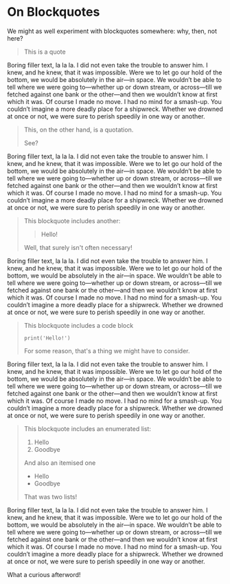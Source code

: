 # On Blockquotes

We might as well experiment with blockquotes somewhere: why, then, not here?

> This is a quote

Boring filler text, la la la. I did not even take the trouble to answer him. I knew, and he knew, that it was impossible. Were we to let go our hold of the bottom, we would be absolutely in the air—in space. We wouldn’t be able to tell where we were going to—whether up or down stream, or across—till we fetched against one bank or the other—and then we wouldn’t know at first which it was. Of course I made no move. I had no mind for a smash-up. You couldn’t imagine a more deadly place for a shipwreck. Whether we drowned at once or not, we were sure to perish speedily in one way or another.

> This, on the other hand,
> is a quotation.
>
> See?

Boring filler text, la la la. I did not even take the trouble to answer him. I knew, and he knew, that it was impossible. Were we to let go our hold of the bottom, we would be absolutely in the air—in space. We wouldn’t be able to tell where we were going to—whether up or down stream, or across—till we fetched against one bank or the other—and then we wouldn’t know at first which it was. Of course I made no move. I had no mind for a smash-up. You couldn’t imagine a more deadly place for a shipwreck. Whether we drowned at once or not, we were sure to perish speedily in one way or another.

> This blockquote includes another:
>
> > Hello!
>
> Well, that surely isn't often necessary!

Boring filler text, la la la. I did not even take the trouble to answer him. I knew, and he knew, that it was impossible. Were we to let go our hold of the bottom, we would be absolutely in the air—in space. We wouldn’t be able to tell where we were going to—whether up or down stream, or across—till we fetched against one bank or the other—and then we wouldn’t know at first which it was. Of course I made no move. I had no mind for a smash-up. You couldn’t imagine a more deadly place for a shipwreck. Whether we drowned at once or not, we were sure to perish speedily in one way or another.

> This blockquote includes a code block
> ```
> print('Hello!')
> ```
> For some reason, that's a thing we might have to consider.

Boring filler text, la la la. I did not even take the trouble to answer him. I knew, and he knew, that it was impossible. Were we to let go our hold of the bottom, we would be absolutely in the air—in space. We wouldn’t be able to tell where we were going to—whether up or down stream, or across—till we fetched against one bank or the other—and then we wouldn’t know at first which it was. Of course I made no move. I had no mind for a smash-up. You couldn’t imagine a more deadly place for a shipwreck. Whether we drowned at once or not, we were sure to perish speedily in one way or another.

> This blockquote includes an enumerated list:
>
>   1. Hello
>   3. Goodbye
>
> And also an itemised one
>
>   * Hello
>   * Goodbye
> 
> That was two lists!

Boring filler text, la la la. I did not even take the trouble to answer him. I knew, and he knew, that it was impossible. Were we to let go our hold of the bottom, we would be absolutely in the air—in space. We wouldn’t be able to tell where we were going to—whether up or down stream, or across—till we fetched against one bank or the other—and then we wouldn’t know at first which it was. Of course I made no move. I had no mind for a smash-up. You couldn’t imagine a more deadly place for a shipwreck. Whether we drowned at once or not, we were sure to perish speedily in one way or another.

What a curious afterword!